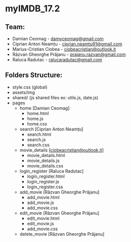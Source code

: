 # myIMDB_17.2
## Team:
- Damian Ceomag - damyceomag@gmail.com
- Ciprian Anton	Neamțu - ciprian.neamtu91@gmail.com
- Marius-Cristian	Ciobea - ciobeacristian@outlook.it
- Răzvan Gheorghe	Prăjanu - prajanu.razvan@gmail.com
- Raluca	Radutac - ralucaradutac@gmail.com

## Folders Structure:

- style.css (global)
- assets/img
- shared/ (js shared files ex: utils.js, date.js)
- pages 
  - home [Damian Ceomag]
    - home.html
    - home.js
    - home.css
  - search [Ciprian Anton	Neamțu]
    - search.html
    - search.js
    - search.css
  - movie_details [ciobeacristian@outlook.it]
    - movie_details.html
    - movie_details.js
    - movie_details.css
  - login_register [Raluca Radutac]
    - login_register.html
    - login_register.js
    - login_register.css
  - add_movie [Răzvan Gheorghe Prăjanu]
    - add_movie.html
    - add_movie.js
    - add_movie.css
  - edit_movie [Răzvan Gheorghe	Prăjanu]
    - edit_movie.html
    - edit_movie.js
    - add_movie.css
  - delete_movie [Răzvan Gheorghe	Prăjanu]
